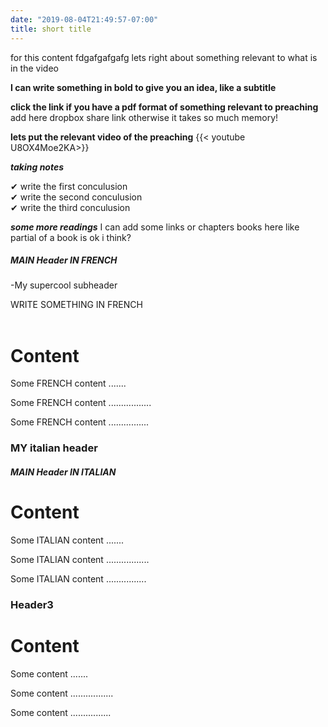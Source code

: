 ```yaml
---
date: "2019-08-04T21:49:57-07:00"
title: short title 
---
```

  
  
  
  
for this content fdgafgafgafg
lets right about something relevant to what is in the video 

**I can write something in bold to give you an idea, like a subtitle**

**click the link if you have a pdf format of something relevant to preaching** add here dropbox share link otherwise it takes so much memory!


**lets put the relevant video of the preaching**
{{< youtube U8OX4Moe2KA>}}

***taking notes***

<p>&#10004; write the first conculusion<br>&#10004; write the second conculusion
<br>&#10004; write the third conculusion<p>

***some more readings***
I can add some links or chapters books here like partial of a book is ok i think?

<div class="header">
  <h5>MAIN Header IN FRENCH </h5>
  <p>-My supercool subheader </p>
  WRITE SOMETHING IN FRENCH
</div> <br>


<div class="content">
  <h1>Content</h1>
  <p>Some FRENCH  content .......</p> 
  <p>Some FRENCH content .................</p>
  <p>Some FRENCH  content ................</p>
</div>

</body>










<div class="header">
  <h3>MY italian header</h3>
</div>

<div class="content">
<h5>MAIN Header IN ITALIAN </h5>
  <h1>Content</h1>
  <p>Some ITALIAN content .......</p> 
  <p>Some ITALIAN content .................</p>
  <p>Some ITALIAN content ................</p>
</div>

</body>



  <h3>Header3</h3>


<div class="content">
  <h1>Content</h1>
  <p>Some content .......</p> 
  <p>Some content .................</p>
  <p>Some content ................</p>
</div>

</body>

